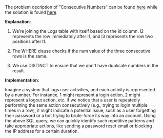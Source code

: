 The problem decription of "Consecutive Numbers" can be found [here](https://leetcode.com/problems/consecutive-numbers/description/?envType=study-plan-v2&envId=top-sql-50) while the solution is found [here]().

**Explanation**:

1. We're joining the Logs table with itself based on the id column. l2 represents the row immediately after l1, and l3 represents the row two positions after l1.

2. The WHERE clause checks if the num value of the three consecutive rows is the same.

3. We use DISTINCT to ensure that we don't have duplicate numbers in the result.

**Implementation**:

Imagine a system that logs user activities, and each activity is represented by a number. For instance, 1 might represent a login action, 2 might represent a logout action, etc. If we notice that a user is repeatedly performing the same action consecutively (e.g., trying to login multiple times in a row), it might indicate a potential issue, such as a user forgetting their password or a bot trying to brute-force its way into an account. Using the above SQL query, we can quickly identify such repetitive patterns and take appropriate actions, like sending a password reset email or blocking the IP address for a certain duration.
